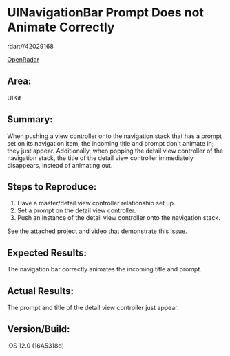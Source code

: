 # UINavigationBar Prompt Does not Animate Correctly

rdar://42029168

[OpenRadar](https://openradar.appspot.com/radar?id=5023293497147392)

## Area:
UIKit

## Summary:
When pushing a view controller onto the navigation stack that has a prompt set on its navigation item, the incoming title and prompt don't animate in; they just appear. Additionally, when popping the detail view controller of the navigation stack, the title of the detail view controller immediately disappears, instead of animating out.

## Steps to Reproduce:
1. Have a master/detail view controller relationship set up.
2. Set a prompt on the detail view controller.
3. Push an instance of the detail view controller onto the navigation stack.

See the attached project and video that demonstrate this issue.

## Expected Results:
The navigation bar correctly animates the incoming title and prompt.

## Actual Results:
The prompt and title of the detail view controller just appear.

## Version/Build:
iOS 12.0 (16A5318d)
